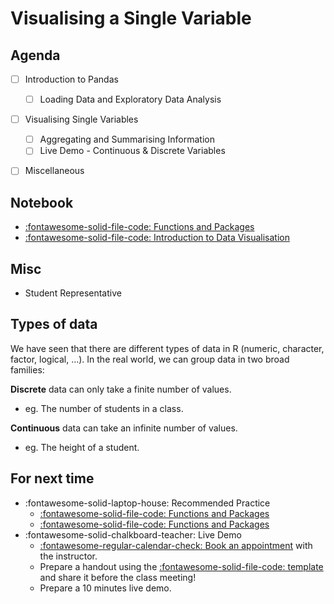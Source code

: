 # Visualising a Single Variable

## Agenda
- [ ] Introduction to Pandas
    - [ ] Loading Data and Exploratory Data Analysis
- [ ] Visualising Single Variables
    - [ ] Aggregating and Summarising Information
    - [ ] Live Demo - Continuous & Discrete Variables
- [ ] Miscellaneous


## Notebook
- [:fontawesome-solid-file-code: Functions and Packages](https://colab.research.google.com/github/mickaeltemporao/itds/blob/main/materials/03-functions-and-packages.ipynb)
- [:fontawesome-solid-file-code: Introduction to Data Visualisation](https://colab.research.google.com/github/mickaeltemporao/itds/blob/main/materials/04-functions-and-packages.ipynb)

## Misc
- Student Representative

## Types of data

We have seen that there are different types of data in R (numeric, character, factor, logical, ...). In the real world, we can group data in two broad families:

**Discrete** data can only take a finite number of values.

- eg. The number of students in a class.

**Continuous** data can take an infinite number of values.

- eg. The height of a student.


## For next time
- :fontawesome-solid-laptop-house: Recommended Practice
    - [:fontawesome-solid-file-code: Functions and Packages](https://colab.research.google.com/github/mickaeltemporao/itds/blob/main/materials/03-functions-and-packages.ipynb)
    - [:fontawesome-solid-file-code: Functions and Packages](https://colab.research.google.com/github/mickaeltemporao/itds/blob/main/materials/04-single-variable-.ipynb)
- :fontawesome-solid-chalkboard-teacher: Live Demo
    - [:fontawesome-regular-calendar-check: Book an appointment](https://calendly.com/mickaeltemporao/one-on-one) with the instructor.
    - Prepare a handout using the [:fontawesome-solid-file-code: template](https://colab.research.google.com/github/mickaeltemporao/ids-materials/blob/main/handout-template.ipynb) and share it before the class meeting!
    - Prepare a 10 minutes live demo.

